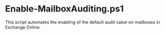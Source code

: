 # Enable-MailboxAuditing.ps1
This script automates the enabling of the default audit value on mailboxes in Exchange Online. 
